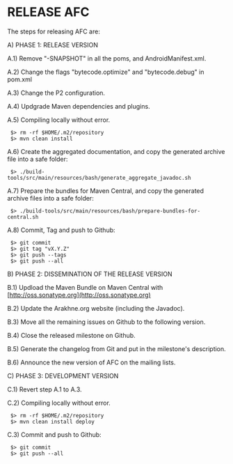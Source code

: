 
RELEASE AFC
===========

The steps for releasing AFC are:

A) PHASE 1: RELEASE VERSION

A.1) Remove "-SNAPSHOT" in all the poms, and AndroidManifest.xml.

A.2) Change the flags "bytecode.optimize" and "bytecode.debug" in pom.xml 

A.3) Change the P2 configuration. 

A.4) Updgrade Maven dependencies and plugins.

A.5) Compiling locally without error.

     $> rm -rf $HOME/.m2/repository
     $> mvn clean install

A.6) Create the aggregated documentation, and copy the generated archive file into a safe folder:

     $> ./build-tools/src/main/resources/bash/generate_aggregate_javadoc.sh

A.7) Prepare the bundles for Maven Central, and copy the generated archive files into a safe folder:

     $> ./build-tools/src/main/resources/bash/prepare-bundles-for-central.sh

A.8) Commit, Tag and push to Github:

     $> git commit
     $> git tag "vX.Y.Z"
     $> git push --tags
     $> git push --all

B) PHASE 2: DISSEMINATION OF THE RELEASE VERSION

B.1) Updload the Maven Bundle on Maven Central with
     [http://oss.sonatype.org](http://oss.sonatype.org)

B.2) Update the  Arakhne.org website (including the Javadoc).

B.3) Move all the remaining issues on Github to the following version.

B.4) Close the released milestone on Github.

B.5) Generate the changelog from Git and put in the milestone's description.

B.6) Announce the new version of AFC on the mailing lists.

C) PHASE 3: DEVELOPMENT VERSION

C.1) Revert step A.1 to A.3.

C.2) Compiling locally without error.

     $> rm -rf $HOME/.m2/repository
     $> mvn clean install deploy

C.3) Commit and push to Github:

     $> git commit
     $> git push --all



